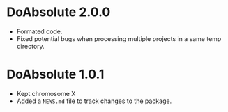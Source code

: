 # DoAbsolute 2.0.0

* Formated code.
* Fixed potential bugs when processing multiple projects in a same temp directory.

# DoAbsolute 1.0.1

* Kept chromosome X
* Added a `NEWS.md` file to track changes to the package.
